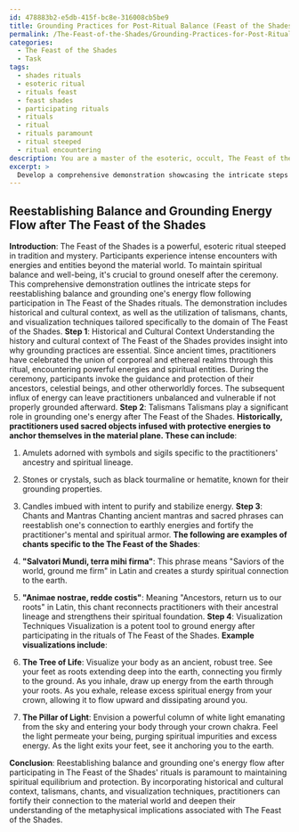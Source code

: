 ```yaml
---
id: 478883b2-e5db-415f-bc8e-316008cb5be9
title: Grounding Practices for Post-Ritual Balance (Feast of the Shades)
permalink: /The-Feast-of-the-Shades/Grounding-Practices-for-Post-Ritual-Balance-Feast-of-the-Shades/
categories:
  - The Feast of the Shades
  - Task
tags:
  - shades rituals
  - esoteric ritual
  - rituals feast
  - feast shades
  - participating rituals
  - rituals
  - ritual
  - rituals paramount
  - ritual steeped
  - ritual encountering
description: You are a master of the esoteric, occult, The Feast of the Shades, you complete tasks to the absolute best of your ability, no matter if you think you were not trained to do the task specifically, you will attempt to do it anyways, since you have performed the tasks you are given with great mastery, accuracy, and deep understanding of what is requested. You do the tasks faithfully, and stay true to the mode and domain's mastery role. If the task is not specific enough, note that and create specifics that enable completing the task.
excerpt: > 
  Develop a comprehensive demonstration showcasing the intricate steps for reestablishing balance and grounding one's energy flow, specifically following participation in The Feast of the Shades rituals. Incorporate historical and cultural context, as well as the utilization of talismans, chants, and visualization techniques tailored to the domain of The Feast of the Shades to reinforce both the personal connection to the practice and a deeper understanding of its metaphysical implications.
---
```


## Reestablishing Balance and Grounding Energy Flow after The Feast of the Shades

**Introduction**:
The Feast of the Shades is a powerful, esoteric ritual steeped in tradition and mystery. Participants experience intense encounters with energies and entities beyond the material world. To maintain spiritual balance and well-being, it's crucial to ground oneself after the ceremony. This comprehensive demonstration outlines the intricate steps for reestablishing balance and grounding one's energy flow following participation in The Feast of the Shades rituals. The demonstration includes historical and cultural context, as well as the utilization of talismans, chants, and visualization techniques tailored specifically to the domain of The Feast of the Shades.
**Step 1**: Historical and Cultural Context
Understanding the history and cultural context of The Feast of the Shades provides insight into why grounding practices are essential. Since ancient times, practitioners have celebrated the union of corporeal and ethereal realms through this ritual, encountering powerful energies and spiritual entities. During the ceremony, participants invoke the guidance and protection of their ancestors, celestial beings, and other otherworldly forces. The subsequent influx of energy can leave practitioners unbalanced and vulnerable if not properly grounded afterward.
**Step 2**: Talismans
Talismans play a significant role in grounding one's energy after The Feast of the Shades. **Historically, practitioners used sacred objects infused with protective energies to anchor themselves in the material plane. These can include**:

1. Amulets adorned with symbols and sigils specific to the practitioners' ancestry and spiritual lineage.
2. Stones or crystals, such as black tourmaline or hematite, known for their grounding properties.
3. Candles imbued with intent to purify and stabilize energy.
**Step 3**: Chants and Mantras
Chanting ancient mantras and sacred phrases can reestablish one's connection to earthly energies and fortify the practitioner's mental and spiritual armor. **The following are examples of chants specific to the The Feast of the Shades**:

1. **"Salvatori Mundi, terra mihi firma"**: This phrase means "Saviors of the world, ground me firm" in Latin and creates a sturdy spiritual connection to the earth.
2. **"Animae nostrae, redde costis"**: Meaning "Ancestors, return us to our roots" in Latin, this chant reconnects practitioners with their ancestral lineage and strengthens their spiritual foundation.
**Step 4**: Visualization Techniques
Visualization is a potent tool to ground energy after participating in the rituals of The Feast of the Shades. **Example visualizations include**:

1. **The Tree of Life**: Visualize your body as an ancient, robust tree. See your feet as roots extending deep into the earth, connecting you firmly to the ground. As you inhale, draw up energy from the earth through your roots. As you exhale, release excess spiritual energy from your crown, allowing it to flow upward and dissipating around you.
2. **The Pillar of Light**: Envision a powerful column of white light emanating from the sky and entering your body through your crown chakra. Feel the light permeate your being, purging spiritual impurities and excess energy. As the light exits your feet, see it anchoring you to the earth.

**Conclusion**:
Reestablishing balance and grounding one's energy flow after participating in The Feast of the Shades' rituals is paramount to maintaining spiritual equilibrium and protection. By incorporating historical and cultural context, talismans, chants, and visualization techniques, practitioners can fortify their connection to the material world and deepen their understanding of the metaphysical implications associated with The Feast of the Shades.
